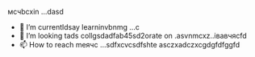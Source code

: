 мсчbcxin ...dasd
- 🌱 I’m currentldsay learninvbnmg ...с
- 💞️ I’m looking tads collgsdadfab45sd2orate on .asvnmcxz..івавчясfd
- 📫 How to reach meячс ...sdfxcvcsdfshte
asczxadczxcgdgfdfggfd
<!---asdgfdcv
kusniro921/kusniro921 is a ✨ special ✨ repository because its `README.md` (this file) appears on your GitHub profile.
You can click the Preview link to take a look at your changes.
--->
